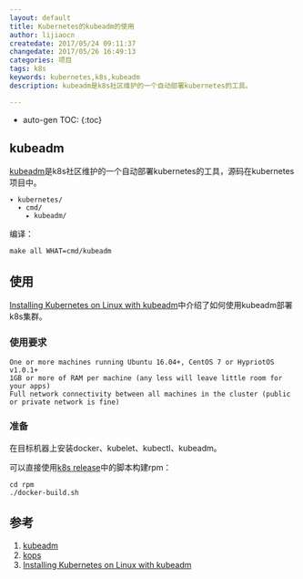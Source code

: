 ```yaml
---
layout: default
title: Kubernetes的kubeadm的使用
author: lijiaocn
createdate: 2017/05/24 09:11:37
changedate: 2017/05/26 16:49:13
categories: 项目
tags: k8s
keywords: kubernetes,k8s,kubeadm
description: kubeadm是k8s社区维护的一个自动部署kubernetes的工具。

---
```


* auto-gen TOC:
{:toc}

## kubeadm 

[kubeadm][1]是k8s社区维护的一个自动部署kubernetes的工具，源码在kubernetes项目中。

	▾ kubernetes/
	  ▾ cmd/
	    ▸ kubeadm/

编译：

	make all WHAT=cmd/kubeadm

## 使用

[Installing Kubernetes on Linux with kubeadm][3]中介绍了如何使用kubeadm部署k8s集群。

### 使用要求

	One or more machines running Ubuntu 16.04+, CentOS 7 or HypriotOS v1.0.1+
	1GB or more of RAM per machine (any less will leave little room for your apps)
	Full network connectivity between all machines in the cluster (public or private network is fine)

### 准备

在目标机器上安装docker、kubelet、kubectl、kubeadm。

可以直接使用[k8s release][4]中的脚本构建rpm：

	cd rpm
	./docker-build.sh

## 参考

1. [kubeadm][1]
2. [kops][2]
3. [Installing Kubernetes on Linux with kubeadm][3]

[1]: https://github.com/kubernetes/kubeadm "kubeadm"
[2]: https://github.com/kubernetes/kops "kops"
[3]: https://kubernetes.io/docs/getting-started-guides/kubeadm/ "Installing Kubernetes on Linux with kubeadm"
[4]: https://github.com/kubernetes/release "k8s release"

